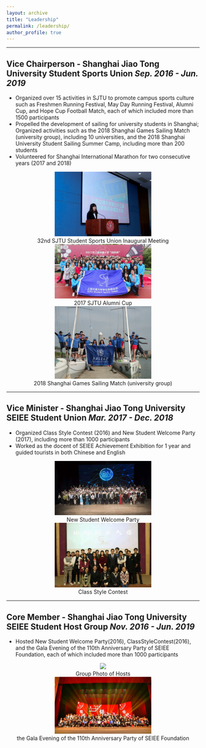 ```yaml
---
layout: archive
title: "Leadership"
permalink: /leadership/
author_profile: true
---
```

------

## Vice Chairperson - Shanghai Jiao Tong University Student Sports Union *Sep. 2016 - Jun. 2019*
- Organized over 15 activities in SJTU to promote campus sports culture such as Freshmen Running Festival, May Day Running Festival, Alumni Cup, and Hope Cup Football Match, each of which included more than 1500 participants
- Propelled the development of sailing for university students in Shanghai; Organized activities such as the 2018 Shanghai Games Sailing Match (university group), including 10 universities, and the 2018 Shanghai University Student
Sailing Summer Camp, including more than 200 students
- Volunteered for Shanghai International Marathon for two consecutive years (2017 and 2018)
<center>
<img src="https://raw.githubusercontent.com/Julia0524/Julia0524.github.io/master/images/sports8.jpg" width = "50%"/>
<br/>
<span>32nd SJTU Student Sports Union Inaugural Meeting</span>
<br/>
<img src="https://raw.githubusercontent.com/Julia0524/Julia0524.github.io/master/images/sports4.jpg" width = "50%"/>
<br/>
<span>2017 SJTU Alumni Cup</span>
<br/>
<img src="https://raw.githubusercontent.com/Julia0524/Julia0524.github.io/master/images/sports2.jpg" width = "50%"/>
<br/>
<span>2018 Shanghai Games Sailing Match (university group)</span>
</center>

------

## Vice Minister - Shanghai Jiao Tong University SEIEE Student Union *Mar. 2017 - Dec. 2018*
- Organized Class Style Contest (2016) and New Student Welcome Party (2017), including more than 1000 participants
- Worked as the docent of SEIEE Achievement Exhibition for 1 year and guided tourists in both Chinese and English
<div align=center>
<center>
<img src="https://raw.githubusercontent.com/Julia0524/Julia0524.github.io/master/images/host7.jpg" width = "50%"/>
  <br/>
<span>New Student Welcome Party</span>
<br/>
<img src="https://raw.githubusercontent.com/Julia0524/Julia0524.github.io/master/images/host8.jpg" width = "50%"/>
  <br/>
<span>Class Style Contest</span>
</center>
  </div>

------

## Core Member - Shanghai Jiao Tong University SEIEE Student Host Group *Nov. 2016 - Jun. 2019*
- Hosted New Student Welcome Party(2016), ClassStyleContest(2016), and the Gala Evening of the 110th Anniversary Party of SEIEE Foundation, each of which included more than 1000 participants
<div align=center>
<center>
<img src="https://raw.githubusercontent.com/Julia0524/Julia0524.github.io/master/images/host2.jpg" width = "50%"/>
  <br/>
<span>Group Photo of Hosts</span>
<br/>
<img src="https://raw.githubusercontent.com/Julia0524/Julia0524.github.io/master/images/host1.jpg" width = "50%"/>
  <br/>
<span>the Gala Evening of the 110th Anniversary Party of SEIEE Foundation</span>
</center>
  </div>
